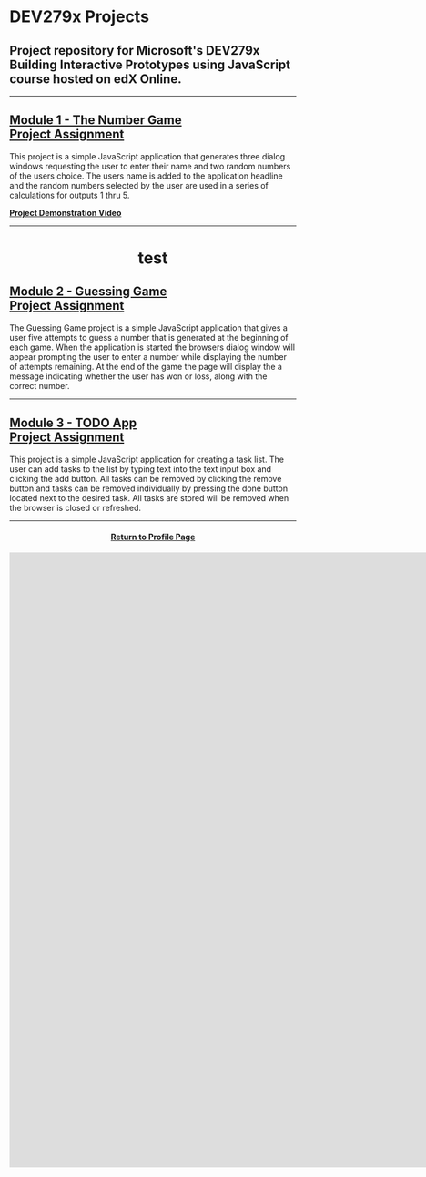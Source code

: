 DEV279x Projects
===================

Project repository for Microsoft's DEV279x Building Interactive Prototypes using JavaScript course hosted on edX Online.
----------------------------------------------------------------------------------------------------------------------------

<hr>

[**Module 1 - The Number Game<br>Project Assignment**](https://github.com/REPNOT/DEV279x_Projects/tree/master/Module_1_Number_Game)
-------------------------------------------------------------------------------------------------------------------------------------

This project is a simple JavaScript application that generates three dialog windows requesting the user to enter their name and two random numbers of the users choice.  The users name is added to the application headline and the random numbers selected by the user are used in a series of calculations for outputs 1 thru 5.

[**Project Demonstration Video**](https://www.screencast.com/t/jcrsuTHl213)

<hr>


<h1 align="center"> test </h1>

[**Module 2 - Guessing Game<br>Project Assignment**](https://github.com/REPNOT/DEV279x_Projects/tree/master/Module_2_Gussing_Game) 
--------------------------------------------------------------------------------------------------------------------------------------

The Guessing Game project is a simple JavaScript application that gives a user five attempts to guess a number 
that is generated at the beginning of each game.  When the application is started the browsers dialog window will appear prompting the user to enter a number while displaying the number of attempts remaining.  At the end of the game the page will display the a message indicating whether the user has won or loss, along with the correct number.

<hr>

[**Module 3 - TODO App<br>Project Assignment**](https://github.com/REPNOT/DEV279x_Projects/tree/master/Module_3_To-Do_List_App)
-------------------------------------------------------------------------------------------------------------------------------------

This project is a simple JavaScript application for creating a task list.  The user can add tasks to the list by typing text into the text input box and clicking the add button.  All tasks can be removed by clicking the remove button and tasks can be removed individually by pressing the done button located next to the desired task.  All tasks are stored will be removed when the browser is closed or refreshed.

<hr>

<h4 align="center"><a href="https://github.com/REPNOT">Return to Profile Page</a></h4>

<iframe class="tscplayer_inline smart-player-embed-container-iframe embeddedObject" name="tsc_player" scrolling="no" frameborder="0" type="text/html" style="overflow:hidden;" src="https://www.screencast.com/users/Derek9407/folders/Video Projects/media/2511de3b-0203-48e7-bfdd-6de5b61588db/embed" height="1080" width="1920" webkitallowfullscreen mozallowfullscreen allowfullscreen></iframe>
